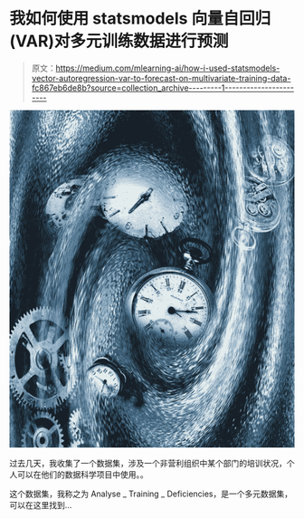 # 我如何使用 statsmodels 向量自回归(VAR)对多元训练数据进行预测

> 原文：<https://medium.com/mlearning-ai/how-i-used-statsmodels-vector-autoregression-var-to-forecast-on-multivariate-training-data-fc867eb6de8b?source=collection_archive---------1----------------------->

![](img/a75b6ae6f66a668ea62be9cfa9a06d78.png)

过去几天，我收集了一个数据集，涉及一个非营利组织中某个部门的培训状况，个人可以在他们的数据科学项目中使用。。

这个数据集，我称之为 Analyse _ Training _ Deficiencies，是一个多元数据集，可以在这里找到…